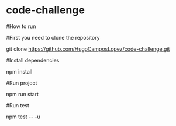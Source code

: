 # code-challenge

#How to run

#First you need to clone the repository

git clone https://github.com/HugoCamposLopez/code-challenge.git

#Install dependencies

npm install

#Run project

npm run start

#Run test 

npm test -- -u
